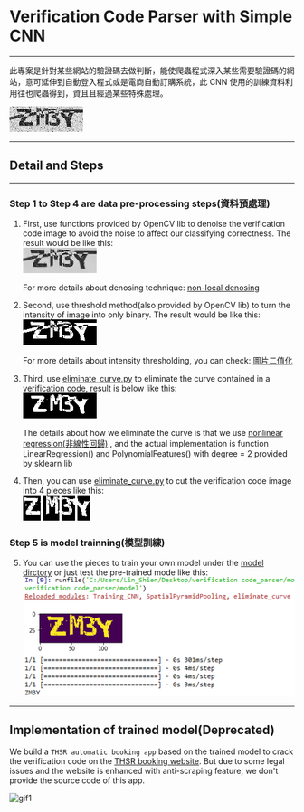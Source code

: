 # Verification Code Parser with Simple CNN
***
此專案是針對某些網站的驗證碼去做判斷，能使爬蟲程式深入某些需要驗證碼的網站，意可延伸到自動登入程式或是電商自動訂購系統，此 CNN 使用的訓練資料利用往也爬蟲得到，資且且經過某些特殊處理。

![img1](https://github.com/LinShien/verification_code_parser/blob/master/fig/test_img.png)
***
## Detail and Steps
---
### Step 1 to Step 4 are data pre-processing steps(資料預處理)  
 1. First, use functions provided by OpenCV lib to denoise the verification code image to avoid the noise to affect our classifying  correctness.  The result would be like this:  
  ![img2](https://github.com/LinShien/verification_code_parser/blob/master/fig/denoised_img.png)    
    
    For more details about denosing technique: [non-local denosing](https://zh.wikipedia.org/wiki/%E9%9D%9E%E5%B1%80%E9%83%A8%E5%B9%B3%E5%9D%87)

 2. Second, use threshold method(also provided by OpenCV lib) to turn the intensity of image into only binary.
   The result would be like this:  
   ![img3](https://github.com/LinShien/verification_code_parser/blob/master/fig/threshold_img.png)  
     
     For more details about intensity thresholding, you can check: [圖片二值化
   ](https://zh.wikipedia.org/wiki/%E4%BA%8C%E5%80%BC%E5%8C%96)
   
 3. Third, use [eliminate_curve.py](https://github.com/LinShien/verification_code_parser/blob/master/model/eliminate_curve.py) to eliminate the curve contained in a verification code, result is below like this:  
 ![img4](https://github.com/LinShien/verification_code_parser/blob/master/fig/result.png)  
   
     The details about how we eliminate the curve is that we use [nonlinear regression(非線性回歸)](https://en.wikipedia.org/wiki/Nonlinear_regression) , and the actual implementation is function LinearRegression() and PolynomialFeatures() with degree = 2 provided by sklearn lib
   
 4. Then, you can use [eliminate_curve.py](https://github.com/LinShien/verification_code_parser/blob/master/model/eliminate_curve.py) to cut the verification code image into 4 pieces like this:  
 ![img3](https://github.com/LinShien/verification_code_parser/blob/master/fig/p1.png)    ![img5](https://github.com/LinShien/verification_code_parser/blob/master/fig/p2.png)    ![img6](https://github.com/LinShien/verification_code_parser/blob/master/fig/p3.png)    ![img7](https://github.com/LinShien/verification_code_parser/blob/master/fig/p4.png)

### Step 5 is model trainning(模型訓練)  
  5. You can use the pieces to train your own model under the [model dirctory](https://github.com/LinShien/verification_code_parser/tree/master/model) or just test the pre-trained mode like this:  
  ![img8](https://github.com/LinShien/verification_code_parser/blob/master/fig/classify_demo.png)
---  

## Implementation of trained model(Deprecated)  
  We build a `THSR automatic booking app` based on the trained model to crack the verification code on the [THSR booking website](https://irs.thsrc.com.tw/IMINT/?locale=tw). But due to some legal issues and the website is enhanced with anti-scraping feature, we don't provide the source code of this app.  
  
  ![gif1](https://github.com/LinShien/verification_code_parser/blob/master/fig/final_demo.gif)
